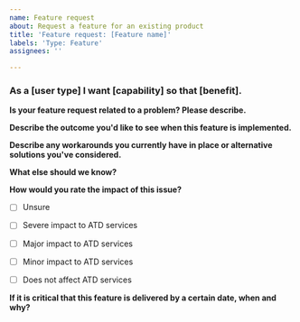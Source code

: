 ```yaml
---
name: Feature request
about: Request a feature for an existing product
title: 'Feature request: [Feature name]'
labels: 'Type: Feature'
assignees: ''

---
```


### As a [user type] I want [capability] so that [benefit].


**Is your feature request related to a problem? Please describe.**
<!-- E.g. "I get frustrated when ..." or "Residents are not satisfied with ..." --> 


**Describe the outcome you'd like to see when this feature is implemented.**
<!-- E.g. "I will have data to inform ___ decisions," or "Our team will be able to ___ more efficiently/effectively/safely." -->


**Describe any workarounds you currently have in place or alternative solutions you've considered.**


**What else should we know?**
<!-- Is there context or background information we should be aware of? Are there examples of successful solutions we can look at? -->


**How would you rate the impact of this issue?**
- [ ] Unsure
- [ ] Severe impact to ATD services
- [ ] Major impact to ATD services
- [ ] Minor impact to ATD services
- [ ] Does not affect ATD services


**If it is critical that this feature is delivered by a certain date, when and why?**
